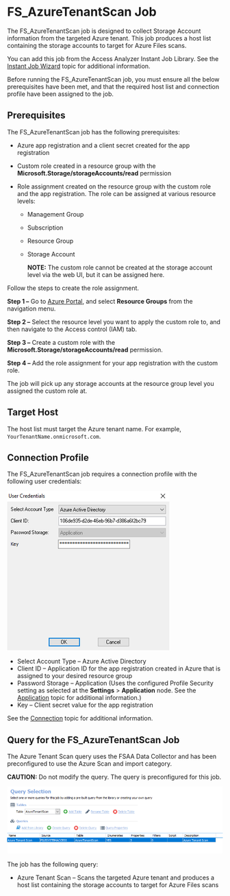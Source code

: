 # FS\_AzureTenantScan Job

The FS\_AzureTenantScan job is designed to collect Storage Account information from the targeted Azure tenant. This job produces a host list containing the storage accounts to target for Azure Files scans.

You can add this job from the Access Analyzer Instant Job Library. See the [Instant Job Wizard](/docs/product_docs/accessanalyzer/accessanalyzer/enterpriseauditor/admin/jobs/instantjobs/overview.md) topic for additional information.

Before running the FS\_AzureTenantScan job, you must ensure all the below prerequisites have been met, and that the required host list and connection profile have been assigned to the job.

## Prerequisites

The FS\_AzureTenantScan job has the following prerequisites:

- Azure app registration and a client secret created for the app registration
- Custom role created in a resource group with the __Microsoft.Storage/storageAccounts/read__ permission
- Role assignment created on the resource group with the custom role and the app registration. The role can be assigned at various resource levels:

  - Management Group
  - Subscription
  - Resource Group
  - Storage Account

    __NOTE:__ The custom role cannot be created at the storage account level via the web UI, but it can be assigned here.

Follow the steps to create the role assignment.

__Step 1 –__ Go to [Azure Portal](https://portal.azure.com/), and select __Resource Groups__ from the navigation menu.

__Step 2 –__ Select the resource level you want to apply the custom role to, and then navigate to the Access control (IAM) tab.

__Step 3 –__ Create a custom role with the __Microsoft.Storage/storageAccounts/read__ permission.

__Step 4 –__ Add the role assignment for your app registration with the custom role.

The job will pick up any storage accounts at the resource group level you assigned the custom role at.

## Target Host

The host list must target the Azure tenant name. For example, ```YourTenantName.onmicrosoft.com```.

## Connection Profile

The FS\_AzureTenantScan job requires a connection profile with the following user credentials:

![User Credentials for FS_AzureTenantScan job](/static/img/product_docs/accessanalyzer/accessanalyzer/enterpriseauditor/solutions/filesystem/collection/azuretenantscanusercredentials.png)

- Select Account Type – Azure Active Directory
- Client ID – Application ID for the app registration created in Azure that is assigned to your desired resource group
- Password Storage – Application (Uses the configured Profile Security setting as selected at the __Settings__ > __Application__ node. See the [Application](/docs/product_docs/accessanalyzer/accessanalyzer/enterpriseauditor/admin/settings/application/overview.md) topic for additional information.)
- Key – Client secret value for the app registration

See the [Connection](/docs/product_docs/accessanalyzer/accessanalyzer/enterpriseauditor/admin/settings/connection/overview.md) topic for additional information.

## Query for the FS\_AzureTenantScan Job

The Azure Tenant Scan query uses the FSAA Data Collector and has been preconfigured to use the Azure Scan and import category.

__CAUTION:__ Do not modify the query. The query is preconfigured for this job.

![Query for the FS_AzureTenantScan Job](/static/img/product_docs/accessanalyzer/accessanalyzer/enterpriseauditor/solutions/filesystem/collection/azuretenantscanquery.png)

The job has the following query:

- Azure Tenant Scan – Scans the targeted Azure tenant and produces a host list containing the storage accounts to target for Azure Files scans
